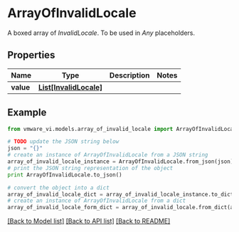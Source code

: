 # ArrayOfInvalidLocale

A boxed array of *InvalidLocale*. To be used in *Any* placeholders. 

## Properties
Name | Type | Description | Notes
------------ | ------------- | ------------- | -------------
**value** | [**List[InvalidLocale]**](InvalidLocale.md) |  | 

## Example

```python
from vmware_vi.models.array_of_invalid_locale import ArrayOfInvalidLocale

# TODO update the JSON string below
json = "{}"
# create an instance of ArrayOfInvalidLocale from a JSON string
array_of_invalid_locale_instance = ArrayOfInvalidLocale.from_json(json)
# print the JSON string representation of the object
print ArrayOfInvalidLocale.to_json()

# convert the object into a dict
array_of_invalid_locale_dict = array_of_invalid_locale_instance.to_dict()
# create an instance of ArrayOfInvalidLocale from a dict
array_of_invalid_locale_form_dict = array_of_invalid_locale.from_dict(array_of_invalid_locale_dict)
```
[[Back to Model list]](../README.md#documentation-for-models) [[Back to API list]](../README.md#documentation-for-api-endpoints) [[Back to README]](../README.md)


